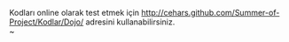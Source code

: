 Kodları online olarak test etmek için
 http://cehars.github.com/Summer-of-Project/Kodlar/Dojo/ adresini
  kullanabilirsiniz.  
  ~                      
